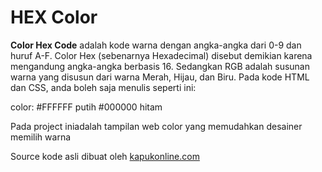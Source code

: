 HEX Color
=====

**Color Hex Code** adalah kode warna dengan angka-angka dari 0-9 dan huruf A-F. Color Hex (sebenarnya Hexadecimal) disebut demikian karena mengandung angka-angka berbasis 16. Sedangkan RGB adalah susunan warna yang disusun dari warna Merah, Hijau, dan Biru. Pada kode HTML dan CSS, anda boleh saja menulis seperti ini:

color: #FFFFFF putih #000000 hitam

Pada project iniadalah tampilan web color yang memudahkan desainer memilih warna

Source kode asli dibuat oleh [kapukonline.com](kapukonline.com)